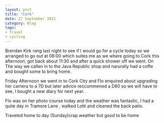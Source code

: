 ```yaml
---
layout: post
title: "Cork"  
date: 27 September 2012
category: Blog
tags:
- travel
- cycling
---
```


<p>Brendan Kirk rang last night to see if I would go for a cycle today so we arranged to go out at 08:00 which suites me as we where going to Cork this afternoon, got back about 11:30 and after a quick shower off we went. On The way we callen in to the Java Republic shop and narurally had a coffe and bought some to bring home.   </p>

<p>Friday Afternoon we went in to Cork City and Flo enquired about upgrading her camera to a 7D but later advice reccommened a D60 so we will have to see, I bought a new diary for next year.</p>

<p> Flo was on her photo course today and the weather was fantastic, I had a quite day in Tramore Lane , walked Lotti and cleaned the back patio.</p>

<p> Traveled home to day (Sunday)crap weather but good to be home</p>


